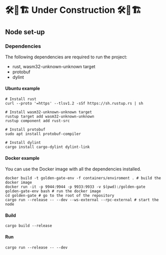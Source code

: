 # 🛠🚧🏗 Under Construction 🛠🚧🏗 

## Node set-up

### Dependencies
The following dependencies are required to run the project:
* rust, wasm32-unknown-unknown target
* protobuf
* dylint

#### Ubuntu example
```
# Install rust
curl --proto '=https' --tlsv1.2 -sSf https://sh.rustup.rs | sh 

# Install wasm32-unknown-unknown target
rustup target add wasm32-unknown-unknown
rustup component add rust-src

# Install protobuf
sudo apt install protobuf-compiler

# Install dylint
cargo install cargo-dylint dylint-link
```

#### Docker example
You can use the Docker image with all the dependencies installed. 
```
docker build -t golden-gate-env -f containers/enviroment . # build the docker image
docker run -it -p 9944:9944 -p 9933:9933 -v $(pwd):/golden-gate golden-gate-env bash # run the docker image
cd golden-gate # go to the root of the repository
cargo run --release -- --dev --ws-external --rpc-external # start the node
```

#### Build
```
cargo build --release
```

#### Run
```
cargo run --release -- --dev
```
